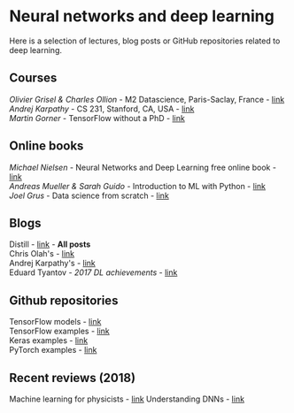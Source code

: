 # Neural networks and deep learning  

Here is a selection of lectures, blog posts or GitHub repositories related to deep learning.

## Courses

_Olivier Grisel & Charles Ollion_ - M2 Datascience, Paris-Saclay, France - [link](https://m2dsupsdlclass.github.io/lectures-labs/)  
_Andrej Karpathy_ - CS 231, Stanford, CA, USA - [link](http://cs231n.github.io)  
_Martin Gorner_ - TensorFlow without a PhD - [link](https://github.com/GoogleCloudPlatform/tensorflow-without-a-phd)  


## Online books
_Michael Nielsen_ - Neural Networks and Deep Learning free online book - [link](http://neuralnetworksanddeeplearning.com/)  
_Andreas Mueller & Sarah Guido_ - Introduction to ML with Python - [link](https://github.com/amueller/introduction_to_ml_with_python)  
_Joel Grus_ - Data science from scratch - [link](https://github.com/joelgrus/data-science-from-scratch)  


## Blogs

Distill - [link](https://distill.pub/) - **All posts**  
Chris Olah's - [link](http://colah.github.io/)  
Andrej Karpathy's - [link](http://karpathy.github.io)  
Eduard Tyantov - _2017 DL achievements_ - [link](https://blog.statsbot.co/deep-learning-achievements-4c563e034257)


## Github repositories

TensorFlow models - [link](https://github.com/tensorflow/models)  
TensorFlow examples - [link](https://github.com/aymericdamien/TensorFlow-Examples/)  
Keras examples - [link](https://github.com/keras-team/keras/tree/master/examples)  
PyTorch examples - [link](https://github.com/pytorch/examples)


## Recent reviews (2018)

Machine learning for physicists - [link](https://arxiv.org/abs/1803.08823)
Understanding DNNs - [link](https://arxiv.org/abs/1803.08834)